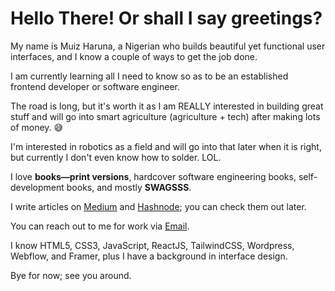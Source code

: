 # Hello There! Or shall I say greetings?

My name is Muiz Haruna, a Nigerian who builds beautiful yet functional user interfaces, and I know a couple of ways to get the job done.

I am currently learning all I need to know so as to be an established frontend developer or software engineer.

The road is long, but it's worth it as I am REALLY interested in building great stuff and will go into smart agriculture (agriculture + tech) after making lots of money. 😅

I'm interested in robotics as a field and will go into that later when it is right, but currently I don't even know how to solder. LOL.

I love **books—print versions**, hardcover software engineering books, self-development books, and mostly **SWAGSSS**.

I write articles on [Medium](https://medium.com/@devdesiignn) and [Hashnode](https://hashnode.com/@devdesiignn); you can check them out later.

You can reach out to me for work via [Email](mailto:hmuiyze@gmail.com).

I know HTML5, CSS3, JavaScript, ReactJS, TailwindCSS, Wordpress, Webflow, and Framer, plus I have a background in interface design.

Bye for now; see you around.
